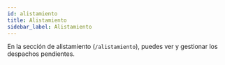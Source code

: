 ```yaml
---
id: alistamiento
title: Alistamiento
sidebar_label: Alistamiento
---
```


En la sección de alistamiento (`/alistamiento`), puedes ver y gestionar los despachos pendientes.